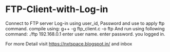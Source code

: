 # FTP-Client-with-Log-in
Connect to FTP server Log-in using user_id, Password and use to apply ftp command. 
compile using: 
g++ -g ftp_client.c -o ftp
And run using following command:
./ftp 192.168.0.1
enter user name.
enter password.
you logged in.


For more Detail visit https://nxtspace.blogspot.in/ and inbox
